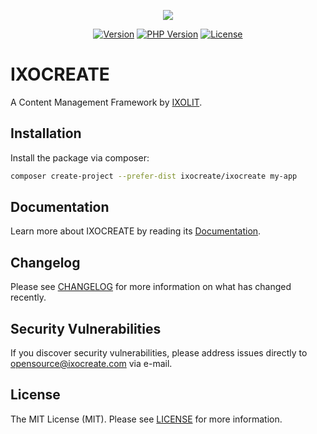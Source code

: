 <p align="center"><img src="https://ixocreate.github.io/current/img/brand/ixocreate/ixocreate-logo.svg"></p>

<p align="center">
<a href="https://packagist.org/packages/ixocreate/ixocreate"><img src="https://img.shields.io/packagist/v/ixocreate/ixocreate.svg" alt="Version"></a>
<a href="https://packagist.org/packages/ixocreate/ixocreate"><img src="https://img.shields.io/packagist/php-v/ixocreate/ixocreate.svg" alt="PHP Version"></a>
<a href="https://github.com/ixocreate/ixocreate/blob/master/LICENSE"><img src="https://img.shields.io/github/license/ixocreate/ixocreate.svg" alt="License"></a>
</p>

# IXOCREATE

A Content Management Framework by [IXOLIT](https://ixolit.com).

## Installation

Install the package via composer:

```sh
composer create-project --prefer-dist ixocreate/ixocreate my-app
```

## Documentation

Learn more about IXOCREATE by reading its [Documentation](https://ixocreate.github.io/).

## Changelog

Please see [CHANGELOG](CHANGELOG.md) for more information on what has changed recently.

## Security Vulnerabilities

If you discover security vulnerabilities, please address issues directly to opensource@ixocreate.com via e-mail.

## License

The MIT License (MIT). Please see [LICENSE](LICENSE) for more information.
